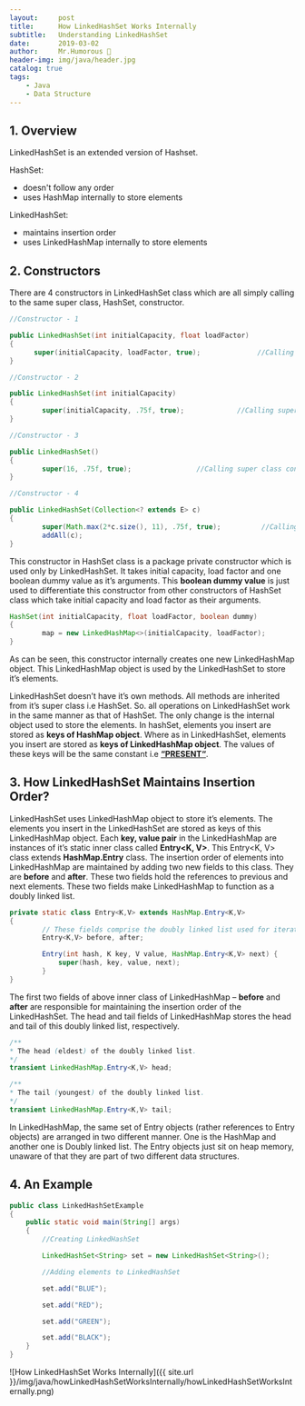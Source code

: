```yaml
---
layout:     post
title:      How LinkedHashSet Works Internally
subtitle:   Understanding LinkedHashSet
date:       2019-03-02
author:     Mr.Humorous 🥘
header-img: img/java/header.jpg
catalog: true
tags:
    - Java
    - Data Structure
---
```


## 1. Overview
LinkedHashSet is an extended version of Hashset.

HashSet:
- doesn't follow any order
- uses HashMap internally to store elements

LinkedHashSet:
- maintains insertion order
- uses LinkedHashMap internally to store elements

## 2. Constructors
There are 4 constructors in LinkedHashSet class which are all simply calling to the same super class, HashSet, constructor.
```java
//Constructor - 1

public LinkedHashSet(int initialCapacity, float loadFactor)
{
      super(initialCapacity, loadFactor, true);              //Calling super class constructor
}

//Constructor - 2

public LinkedHashSet(int initialCapacity)
{
        super(initialCapacity, .75f, true);             //Calling super class constructor
}

//Constructor - 3

public LinkedHashSet()
{
        super(16, .75f, true);                //Calling super class constructor
}

//Constructor - 4

public LinkedHashSet(Collection<? extends E> c)
{
        super(Math.max(2*c.size(), 11), .75f, true);          //Calling super class constructor
        addAll(c);
}
```

This constructor in HashSet class is a package private constructor which is used only by LinkedHashSet. It takes initial capacity, load factor and one boolean dummy value as it’s arguments. This __boolean dummy value__ is just used to differentiate this constructor from other constructors of HashSet class which take initial capacity and load factor as their arguments.
```java
HashSet(int initialCapacity, float loadFactor, boolean dummy)
{
        map = new LinkedHashMap<>(initialCapacity, loadFactor);
}
```

As can be seen, this constructor internally creates one new LinkedHashMap object. This LinkedHashMap object is used by the LinkedHashSet to store it’s elements.

LinkedHashSet doesn’t have it’s own methods. All methods are inherited from it’s super class i.e HashSet. So. all operations on LinkedHashSet work in the same manner as that of HashSet. The only change is the internal object used to store the elements. In hashSet, elements you insert are stored as __keys of HashMap object__. Where as in LinkedHashSet, elements you insert are stored as __keys of LinkedHashMap object__. The values of these keys will be the same constant i.e __[“PRESENT“](https://javaconceptoftheday.com/how-hashset-works-internally-in-java/)__.

## 3. How LinkedHashSet Maintains Insertion Order?
LinkedHashSet uses LinkedHashMap object to store it’s elements. The elements you insert in the LinkedHashSet are stored as keys of this LinkedHashMap object. Each __key, value pair__ in the LinkedHashMap are instances of it’s static inner class called __Entry<K, V>__. This Entry<K, V> class extends __HashMap.Entry__ class. The insertion order of elements into LinkedHashMap are maintained by adding two new fields to this class. They are __before__ and __after__. These two fields hold the references to previous and next elements. These two fields make LinkedHashMap to function as a doubly linked list.
```java
private static class Entry<K,V> extends HashMap.Entry<K,V>
{
        // These fields comprise the doubly linked list used for iteration.
        Entry<K,V> before, after;

        Entry(int hash, K key, V value, HashMap.Entry<K,V> next) {
            super(hash, key, value, next);
        }
}
```

The first two fields of above inner class of LinkedHashMap – __before__ and __after__ are responsible for maintaining the insertion order of the LinkedHashSet. The head and tail fields of LinkedHashMap stores the head and tail of this doubly linked list, respectively.
```java
/**
* The head (eldest) of the doubly linked list.
*/
transient LinkedHashMap.Entry<K,V> head;

/**
* The tail (youngest) of the doubly linked list.
*/
transient LinkedHashMap.Entry<K,V> tail;
```

In LinkedHashMap, the same set of Entry objects (rather references to Entry objects) are arranged in two different manner. One is the HashMap and another one is Doubly linked list. The Entry objects just sit on heap memory, unaware of that they are part of two different data structures.

## 4. An Example
```java
public class LinkedHashSetExample
{
    public static void main(String[] args)
    {
        //Creating LinkedHashSet

        LinkedHashSet<String> set = new LinkedHashSet<String>();

        //Adding elements to LinkedHashSet

        set.add("BLUE");

        set.add("RED");

        set.add("GREEN");

        set.add("BLACK");
    }
}
```

![How LinkedHashSet Works Internally]({{ site.url }}/img/java/howLinkedHashSetWorksInternally/howLinkedHashSetWorksInternally.png)
